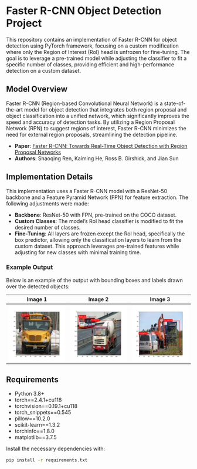 
# Faster R-CNN Object Detection Project

This repository contains an implementation of Faster R-CNN for object detection using PyTorch framework, focusing on a custom modification where only the Region of Interest (RoI) head is unfrozen for fine-tuning. The goal is to leverage a pre-trained model while adjusting the classifier to fit a specific number of classes, providing efficient and high-performance detection on a custom dataset.

## Model Overview

Faster R-CNN (Region-based Convolutional Neural Network) is a state-of-the-art model for object detection that integrates both region proposal and object classification into a unified network, which significantly improves the speed and accuracy of detection tasks. By utilizing a Region Proposal Network (RPN) to suggest regions of interest, Faster R-CNN minimizes the need for external region proposals, streamlining the detection pipeline.

- **Paper**: [Faster R-CNN: Towards Real-Time Object Detection with Region Proposal Networks](https://arxiv.org/abs/1506.01497)
- **Authors**: Shaoqing Ren, Kaiming He, Ross B. Girshick, and Jian Sun

## Implementation Details

This implementation uses a Faster R-CNN model with a ResNet-50 backbone and a Feature Pyramid Network (FPN) for feature extraction. The following adjustments were made:

- **Backbone**: ResNet-50 with FPN, pre-trained on the COCO dataset.
- **Custom Classes**: The model’s RoI head classifier is modified to fit the desired number of classes.
- **Fine-Tuning**: All layers are frozen except the RoI head, specifically the box predictor, allowing only the classification layers to learn from the custom dataset. This approach leverages pre-trained features while adjusting for new classes with minimal training time.

### Example Output

Below is an example of the output with bounding boxes and labels drawn over the detected objects:

| Image 1                    | Image 2                    | Image 3                    |
|----------------------------|----------------------------|----------------------------|
| ![Output 1](results/saved_image_0_1.png) | ![Output 2](results/saved_image_0_4.png) | ![Output 3](results/saved_image_1_4.png) |

## Requirements

- Python 3.8+
- torch==2.4.1+cu118
- torchvision==0.19.1+cu118
- torch_snippets==0.545
- pillow==10.2.0
- scikit-learn==1.3.2
- torchinfo==1.8.0
- matplotlib==3.7.5

Install the necessary dependencies with:

```bash
pip install -r requirements.txt

